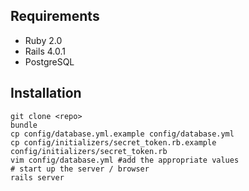 ## Requirements
* Ruby 2.0
* Rails 4.0.1
* PostgreSQL

## Installation

    git clone <repo>
    bundle
    cp config/database.yml.example config/database.yml
    cp config/initializers/secret_token.rb.example config/initializers/secret_token.rb
    vim config/database.yml #add the appropriate values
    # start up the server / browser
    rails server
